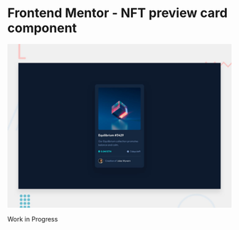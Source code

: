 # Frontend Mentor - NFT preview card component

![Design preview for the NFT preview card component coding challenge](./design/desktop-preview.jpg)

Work in Progress